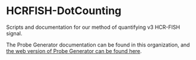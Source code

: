 # HCRFISH-DotCounting
Scripts and documentation for our method of quantifying v3 HCR-FISH signal.

The Probe Generator documentation can be found in this organization, and [the web version of Probe Generator can be found here](http://ec2-44-211-232-78.compute-1.amazonaws.com/).

